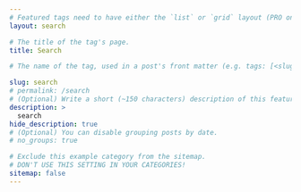 ```yaml
---
# Featured tags need to have either the `list` or `grid` layout (PRO only).
layout: search

# The title of the tag's page.
title: Search

# The name of the tag, used in a post's front matter (e.g. tags: [<slug>]).

slug: search
# permalink: /search
# (Optional) Write a short (~150 characters) description of this featured tag.
description: >
  search
hide_description: true
# (Optional) You can disable grouping posts by date.
# no_groups: true

# Exclude this example category from the sitemap.
# DON'T USE THIS SETTING IN YOUR CATEGORIES!
sitemap: false
---
```



<!--author-->